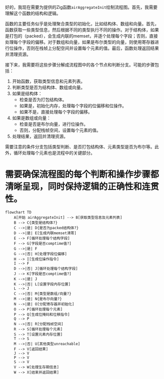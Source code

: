好的，我现在需要为提供的Zig函数`airAggregateInit`绘制流程图。首先，我需要理解这个函数的结构和逻辑。

函数的主要任务似乎是处理聚合类型的初始化，比如结构体、数组和向量。首先，函数获取一些类型信息，然后根据不同的类型执行不同的操作。对于结构体，如果是打包的（packed），会生成内联的memset，并逐个处理每个字段；否则，直接处理每个字段的偏移。对于数组和向量，如果是布尔类型的向量，则使用寄存器进行位操作，否则在栈帧上分配空间并设置每个元素的值。最后，函数处理返回结果并清理资源。

接下来，我需要将这些步骤分解成流程图中的各个节点和判断分支。可能的步骤包括：

1. 开始函数，获取类型信息和元素列表。
2. 判断类型是否为结构体、数组或向量。
3. 如果是结构体：
   - 检查是否为打包结构体。
   - 如果是，初始化内存，处理每个字段的位偏移和位操作。
   - 如果不是，直接处理每个字段的偏移。
4. 如果是数组或向量：
   - 检查是否是布尔向量，进行位操作。
   - 否则，分配栈帧空间，设置每个元素的值。
5. 处理结果，返回并清理资源。

需要注意的条件分支包括类型判断、是否打包结构体、元素类型是否为布尔等。此外，循环处理每个元素也是流程中的关键部分。

需要确保流程图的每个判断和操作步骤都清晰呈现，同时保持逻辑的正确性和连贯性。
================================================
```mermaid
flowchart TD
    A[开始 airAggregateInit] --> B[获取类型信息及元素列表]
    B --> C{类型是结构体?}
    C -->|是| D{是否为packed结构体?}
    D -->|是| E[生成内联memset清零]
    E --> F[循环处理每个结构字段]
    F --> G[字段是否comptime值?]
    G -->|是| F
    G -->|否| H[处理字段位偏移]
    H --> I[生成位操作指令]
    I --> F
    D -->|否| J[循环处理每个结构字段]
    J --> K[字段是否comptime值?]
    K -->|是| J
    K -->|否| L[设置字段内存位置]
    L --> J
    C -->|否| M{类型是数组/向量?}
    M -->|是| N{是布尔向量?}
    N -->|是| O[分配寄存器并初始化]
    O --> P[循环处理每个元素]
    P --> Q[生成位掩码和位移指令]
    Q --> P
    N -->|否| R[分配栈帧空间]
    R --> S[循环处理每个元素]
    S --> T[设置元素内存位置]
    T --> S
    M -->|否| U[其他类型unreachable]
    F --> V[返回结果]
    J --> V
    P --> V
    S --> V
    V --> W[处理生存期信息]
    W --> X[结束并返回结果]
```